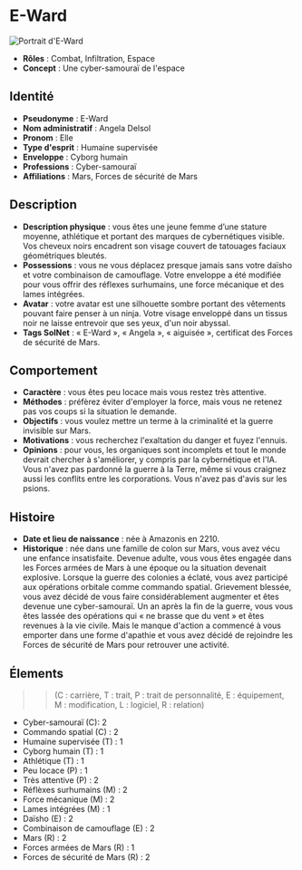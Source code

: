 # E-Ward

![ Portrait d'E-Ward](portrait_e_ward.png)

* **Rôles** : Combat, Infiltration, Espace
* **Concept** : Une cyber-samouraï de l'espace

## Identité 

* **Pseudonyme** : E-Ward
* **Nom administratif** : Angela Delsol
* **Pronom** : Elle
* **Type d'esprit** : Humaine supervisée
* **Enveloppe** : Cyborg humain
* **Professions** : Cyber-samouraï
* **Affiliations** : Mars, Forces de sécurité de Mars

## Description 

* **Description physique** : vous êtes une jeune femme d’une stature moyenne, athlétique et portant des marques de cybernétiques visible. Vos cheveux noirs encadrent son visage couvert de tatouages faciaux géométriques bleutés.
* **Possessions** : vous ne vous déplacez presque jamais sans votre daïsho et votre combinaison de camouflage. Votre enveloppe a été modifiée pour vous offrir des réflexes surhumains, une force mécanique et des lames intégrées.
* **Avatar** : votre avatar est une silhouette sombre portant des vêtements pouvant faire penser à un ninja. Votre visage enveloppé dans un tissus noir ne laisse entrevoir que ses yeux, d'un noir abyssal.
* **Tags SolNet** : « E-Ward », « Angela », « aiguisée », certificat des Forces de sécurité de Mars.

## Comportement 

* **Caractère** : vous êtes peu locace mais vous restez très attentive.
* **Méthodes** : préfèrez éviter d'employer la force, mais vous ne retenez pas vos coups si la situation le demande.
* **Objectifs** : vous voulez mettre un terme à la criminalité et la guerre invisible sur Mars.
* **Motivations** : vous recherchez l'exaltation du danger et fuyez l'ennuis.
* **Opinions** : pour vous, les organiques sont incomplets et tout le monde devrait chercher à s'améliorer, y compris par la cybernétique et l'IA. Vous n'avez pas pardonné la guerre à la Terre, même si vous craignez aussi les conflits entre les corporations. Vous n'avez pas d'avis sur les psions. 

## Histoire 

* **Date et lieu de naissance** : née à Amazonis en 2210.
* **Historique** : née dans une famille de colon sur Mars, vous avez vécu une enfance insatisfaite. Devenue adulte, vous vous êtes engagée dans les Forces armées de Mars à une époque ou la situation devenait explosive. Lorsque la guerre des colonies a éclaté, vous avez participé aux opérations orbitale comme commando spatial. Grievement blessée, vous avez décidé de vous faire considérablement augmenter et êtes devenue une cyber-samouraï. Un an après la fin de la guerre, vous vous êtes lassée des opérations qui « ne brasse que du vent » et êtes revenues à la vie civile. Mais le manque d'action a commencé à vous emporter dans une forme d'apathie et vous avez décidé de rejoindre les Forces de sécurité de Mars pour retrouver une activité.

## Élements 

>> (C : carrière, T : trait, P : trait de personnalité, E : équipement, M : modification, L : logiciel, R : relation)

* Cyber-samouraï (C): 2
* Commando spatial (C) : 2
* Humaine supervisée (T) : 1
* Cyborg humain (T) : 1
* Athlétique (T) : 1
* Peu locace (P) : 1
* Très attentive (P) : 2
* Réflèxes surhumains (M) : 2
* Force mécanique (M) : 2
* Lames intégrées (M) : 1
* Daïsho (E) : 2
* Combinaison de camouflage (E) : 2
* Mars (R) : 2
* Forces armées de Mars (R) : 1
* Forces de sécurité de Mars (R) : 2
